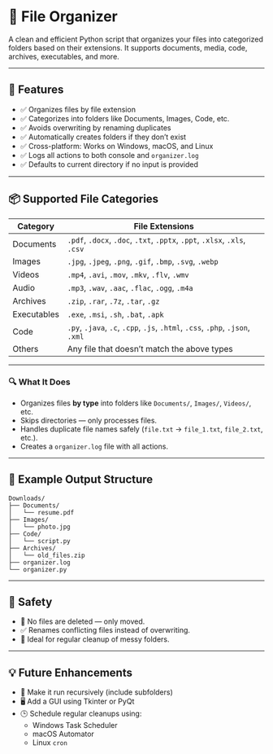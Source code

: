 # 📁 File Organizer

A clean and efficient Python script that organizes your files into categorized folders based on their extensions. It supports documents, media, code, archives, executables, and more.

---

## 🚀 Features

- ✅ Organizes files by file extension
- ✅ Categorizes into folders like Documents, Images, Code, etc.
- ✅ Avoids overwriting by renaming duplicates
- ✅ Automatically creates folders if they don’t exist
- ✅ Cross-platform: Works on Windows, macOS, and Linux
- ✅ Logs all actions to both console and `organizer.log`
- ✅ Defaults to current directory if no input is provided

---

## 📦 Supported File Categories

| Category     | File Extensions                                                                 |
|--------------|----------------------------------------------------------------------------------|
| Documents    | `.pdf`, `.docx`, `.doc`, `.txt`, `.pptx`, `.ppt`, `.xlsx`, `.xls`, `.csv`       |
| Images       | `.jpg`, `.jpeg`, `.png`, `.gif`, `.bmp`, `.svg`, `.webp`                        |
| Videos       | `.mp4`, `.avi`, `.mov`, `.mkv`, `.flv`, `.wmv`                                  |
| Audio        | `.mp3`, `.wav`, `.aac`, `.flac`, `.ogg`, `.m4a`                                 |
| Archives     | `.zip`, `.rar`, `.7z`, `.tar`, `.gz`                                            |
| Executables  | `.exe`, `.msi`, `.sh`, `.bat`, `.apk`                                           |
| Code         | `.py`, `.java`, `.c`, `.cpp`, `.js`, `.html`, `.css`, `.php`, `.json`, `.xml`   |
| Others       | Any file that doesn’t match the above types                                     |

---

### 🔍 What It Does

- Organizes files **by type** into folders like `Documents/`, `Images/`, `Videos/`, etc.
- Skips directories — only processes files.
- Handles duplicate file names safely (`file.txt` → `file_1.txt`, `file_2.txt`, etc.).
- Creates a `organizer.log` file with all actions.

---

## 📂 Example Output Structure

```
Downloads/
├── Documents/
│   └── resume.pdf
├── Images/
│   └── photo.jpg
├── Code/
│   └── script.py
├── Archives/
│   └── old_files.zip
├── organizer.log
└── organizer.py
```

---

## 🔐 Safety

- 🛑 No files are deleted — only moved.
- ✅ Renames conflicting files instead of overwriting.
- 🧠 Ideal for regular cleanup of messy folders.

---

## 💡 Future Enhancements

- 🔄 Make it run recursively (include subfolders)
- 🖥️ Add a GUI using Tkinter or PyQt
- 🕒 Schedule regular cleanups using:
  - Windows Task Scheduler
  - macOS Automator
  - Linux `cron` 
